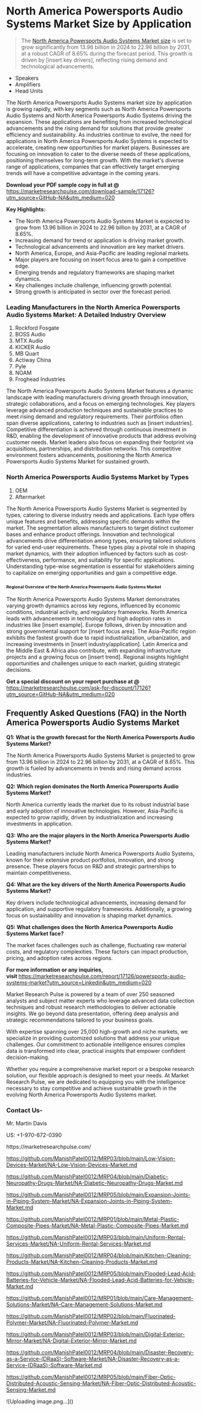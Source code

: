 <h1>North America Powersports Audio Systems Market&nbsp;Size by Application</h1><blockquote><p>The <a href="https://marketresearchpulse.com/download-sample/17126?utm_source=GitHub-NA&amp;utm_medium=020">North America Powersports Audio Systems Market size</a> is set to grow significantly from 13.96 billion in 2024 to 22.96 billion by 2031, at a robust CAGR of 8.65% during the forecast period. This growth is driven by [insert key drivers], reflecting rising demand and technological advancements.</p></blockquote><ul><li>Speakers<li> Amplifiers<li> Head Units</li></ul><p>The North America Powersports Audio Systems market size by application is growing rapidly, with key segments such as North America Powersports Audio Systems and North America Powersports Audio Systems driving the expansion. These applications are benefiting from increased technological advancements and the rising demand for solutions that provide greater efficiency and sustainability. As industries continue to evolve, the need for applications in North America Powersports Audio Systems is expected to accelerate, creating new opportunities for market players. Businesses are focusing on innovation to cater to the diverse needs of these applications, positioning themselves for long-term growth. With the market's diverse range of applications, companies that can effectively target emerging trends will have a competitive advantage in the coming years.</p><p><strong>Download your PDF sample copy in full at @ </strong><a href="https://marketresearchpulse.com/download-sample/17126?utm_source=GitHub-NA&amp;utm_medium=020">https://marketresearchpulse.com/download-sample/17126?utm_source=GitHub-NA&amp;utm_medium=020</a></p><p><strong>Key Highlights: </strong></p><ul><li>The North America Powersports Audio Systems Market is expected to grow from 13.96 billion in 2024 to 22.96 billion by 2031, at a CAGR of 8.65%.</li><li>Increasing demand for trend or application is driving market growth.</li><li>Technological advancements and innovation are key market drivers.</li><li>North America, Europe, and Asia-Pacific are leading regional markets.</li><li>Major players are focusing on insert focus area to gain a competitive edge.</li><li>Emerging trends and regulatory frameworks are shaping market dynamics.</li><li>Key challenges include challenge, influencing growth potential.</li><li>Strong growth is anticipated in sector over the forecast period.</li></ul><h3>Leading Manufacturers in the North America Powersports Audio Systems Market: A Detailed Industry Overview</h3><ol><li>Rockford Fosgate</li><li>BOSS Audio</li><li>MTX Audio</li><li>KICKER Audio</li><li>MB Quart</li><li>Actiway China</li><li>Pyle</li><li>NOAM</li><li>Froghead Industries</li></ol><div class="flex max-w-full flex-col flex-grow"><div class="min-h-8 text-message flex w-full flex-col items-end gap-2 whitespace-normal break-words [.text-message+&amp;]:mt-5" dir="auto" data-message-author-role="assistant" data-message-id="fd8432e4-4910-450d-b182-61b7bfb0a01f" data-message-model-slug="gpt-4o"><div class="flex w-full flex-col gap-1 empty:hidden first:pt-[3px]"><div class="markdown prose w-full break-words dark:prose-invert light"><p>The North America Powersports Audio Systems Market features a dynamic landscape with leading manufacturers driving growth through innovation, strategic collaborations, and a focus on emerging technologies. Key players leverage advanced production techniques and sustainable practices to meet rising demand and regulatory requirements. Their portfolios often span diverse applications, catering to industries such as [insert industries]. Competitive differentiation is achieved through continuous investment in R&amp;D, enabling the development of innovative products that address evolving customer needs. Market leaders also focus on expanding their footprint via acquisitions, partnerships, and distribution networks. This competitive environment fosters advancements, positioning the North America Powersports Audio Systems Market for sustained growth.</p></div></div></div></div><h3>North America Powersports Audio Systems Market by Types</h3><ol><li>OEM<li> Aftermarket</li></ol><div class="flex max-w-full flex-col flex-grow"><div class="min-h-8 text-message flex w-full flex-col items-end gap-2 whitespace-normal break-words [.text-message+&amp;]:mt-5" dir="auto" data-message-author-role="assistant" data-message-id="084470be-0bb7-4664-bddf-5156b4f41249" data-message-model-slug="gpt-4o-mini"><div class="flex w-full flex-col gap-1 empty:hidden first:pt-[3px]"><div class="markdown prose w-full break-words dark:prose-invert light"><p>The North America Powersports Audio Systems Market is segmented by types, catering to diverse industry needs and applications. Each type offers unique features and benefits, addressing specific demands within the market. The segmentation allows manufacturers to target distinct customer bases and enhance product offerings. Innovation and technological advancements drive differentiation among types, ensuring tailored solutions for varied end-user requirements. These types play a pivotal role in shaping market dynamics, with their adoption influenced by factors such as cost-effectiveness, performance, and suitability for specific applications. Understanding type-wise segmentation is essential for stakeholders aiming to capitalize on emerging opportunities and gain a competitive edge.</p></div></div></div></div><h3><span style="font-size: 11px;">Regional Overview of the North America Powersports Audio Systems Market</span></h3><div class="flex max-w-full flex-col flex-grow"><div class="min-h-8 text-message flex w-full flex-col items-end gap-2 whitespace-normal break-words [.text-message+&amp;]:mt-5" dir="auto" data-message-author-role="assistant" data-message-id="e9038762-ce64-4e30-91c9-9bd413514231" data-message-model-slug="gpt-4o-mini"><div class="flex w-full flex-col gap-1 empty:hidden first:pt-[3px]"><div class="markdown prose w-full break-words dark:prose-invert light"><p>The North America Powersports Audio Systems Market demonstrates varying growth dynamics across key regions, influenced by economic conditions, industrial activity, and regulatory frameworks. North America leads with advancements in technology and high adoption rates in industries like [insert example]. Europe follows, driven by innovation and strong governmental support for [insert focus area]. The Asia-Pacific region exhibits the fastest growth due to rapid industrialization, urbanization, and increasing investments in [insert industry/application]. Latin America and the Middle East &amp; Africa also contribute, with expanding infrastructure projects and a growing focus on [insert trend]. Regional insights highlight opportunities and challenges unique to each market, guiding strategic decisions.</p></div></div></div></div><p><strong>Get a special discount on your report purchase at @ </strong><a href="https://marketresearchpulse.com/ask-for-discount/17126?utm_source=GitHub-NA&amp;utm_medium=020">https://marketresearchpulse.com/ask-for-discount/17126?utm_source=GitHub-NA&amp;utm_medium=020</a></p><h2>Frequently Asked Questions (FAQ) in the North America Powersports Audio Systems Market</h2><p><strong>Q1: What is the growth forecast for the North America Powersports Audio Systems Market?</strong></p><p>The North America Powersports Audio Systems Market is projected to grow from 13.96 billion in 2024 to 22.96 billion by 2031, at a CAGR of 8.65%. This growth is fueled by advancements in trends and rising demand across industries.</p><p><strong>Q2: Which region dominates the North America Powersports Audio Systems Market?</strong></p><p>North America currently leads the market due to its robust industrial base and early adoption of innovative technologies. However, Asia-Pacific is expected to grow rapidly, driven by industrialization and increasing investments in application.</p><p><strong>Q3: Who are the major players in the North America Powersports Audio Systems Market?</strong></p><p>Leading manufacturers include North America Powersports Audio Systems, known for their extensive product portfolios, innovation, and strong presence. These players focus on R&amp;D and strategic partnerships to maintain competitiveness.</p><p><strong>Q4: What are the key drivers of the North America Powersports Audio Systems Market?</strong></p><p>Key drivers include technological advancements, increasing demand for application, and supportive regulatory frameworks. Additionally, a growing focus on sustainability and innovation is shaping market dynamics.</p><p><strong>Q5: What challenges does the North America Powersports Audio Systems Market face?</strong></p><p>The market faces challenges such as challenge, fluctuating raw material costs, and regulatory complexities. These factors can impact production, pricing, and adoption rates across regions.</p><p><strong>For more information or any inquiries, visit&nbsp;</strong><a href="https://marketresearchpulse.com/report/17126/powersports-audio-systems-market?utm_source=Linkedin&utm_medium=020">https://marketresearchpulse.com/report/17126/powersports-audio-systems-market?utm_source=Linkedin&utm_medium=020</a></p><p>Market Research Pulse is powered by a team of over 250 seasoned analysts and subject matter experts who leverage advanced data collection techniques and robust research methodologies to deliver actionable insights. We go beyond data presentation, offering deep analysis and strategic recommendations tailored to your business goals.</p><p>With expertise spanning over 25,000 high-growth and niche markets, we specialize in providing customized solutions that address your unique challenges. Our commitment to actionable intelligence ensures complex data is transformed into clear, practical insights that empower confident decision-making.</p><p>Whether you require a comprehensive market report or a bespoke research solution, our flexible approach is designed to meet your needs. At Market Research Pulse, we are dedicated to equipping you with the intelligence necessary to stay competitive and achieve sustainable growth in the evolving North America Powersports Audio Systems market.</p><h3><strong>Contact Us-</strong></h3><p>Mr. Martin Davis</p><p>US: +1-970-672-0390</p><p>https://marketresearchpulse.com/</p><p><a href="https://github.com/ManishPatel0012/MRP03/blob/main/Low-Vision-Devices-Market/NA-Low-Vision-Devices-Market.md">https://github.com/ManishPatel0012/MRP03/blob/main/Low-Vision-Devices-Market/NA-Low-Vision-Devices-Market.md</a></p><p><a href="https://github.com/ManishPatel0012/MRP04/blob/main/Diabetic-Neuropathy-Drugs-Market/NA-Diabetic-Neuropathy-Drugs-Market.md">https://github.com/ManishPatel0012/MRP04/blob/main/Diabetic-Neuropathy-Drugs-Market/NA-Diabetic-Neuropathy-Drugs-Market.md</a></p><p><a href="https://github.com/ManishPatel0012/MRP05/blob/main/Expansion-Joints-in-Piping-System-Market/NA-Expansion-Joints-in-Piping-System-Market.md">https://github.com/ManishPatel0012/MRP05/blob/main/Expansion-Joints-in-Piping-System-Market/NA-Expansion-Joints-in-Piping-System-Market.md</a></p><p><a href="https://github.com/ManishPatel0012/MRP01/blob/main/Metal-Plastic-Composite-Pipes-Market/NA-Metal-Plastic-Composite-Pipes-Market.md">https://github.com/ManishPatel0012/MRP01/blob/main/Metal-Plastic-Composite-Pipes-Market/NA-Metal-Plastic-Composite-Pipes-Market.md</a></p><p><a href="https://github.com/ManishPatel0012/MRP03/blob/main/Uniform-Rental-Services-Market/NA-Uniform-Rental-Services-Market.md">https://github.com/ManishPatel0012/MRP03/blob/main/Uniform-Rental-Services-Market/NA-Uniform-Rental-Services-Market.md</a></p><p><a href="https://github.com/ManishPatel0012/MRP04/blob/main/Kitchen-Cleaning-Products-Market/NA-Kitchen-Cleaning-Products-Market.md">https://github.com/ManishPatel0012/MRP04/blob/main/Kitchen-Cleaning-Products-Market/NA-Kitchen-Cleaning-Products-Market.md</a></p><p><a href="https://github.com/ManishPatel0012/MRP05/blob/main/Flooded-Lead-Acid-Batteries-for-Vehicle-Market/NA-Flooded-Lead-Acid-Batteries-for-Vehicle-Market.md">https://github.com/ManishPatel0012/MRP05/blob/main/Flooded-Lead-Acid-Batteries-for-Vehicle-Market/NA-Flooded-Lead-Acid-Batteries-for-Vehicle-Market.md</a></p><p><a href="https://github.com/ManishPatel0012/MRP01/blob/main/Care-Management-Solutions-Market/NA-Care-Management-Solutions-Market.md">https://github.com/ManishPatel0012/MRP01/blob/main/Care-Management-Solutions-Market/NA-Care-Management-Solutions-Market.md</a></p><p><a href="https://github.com/ManishPatel0012/MRP02/blob/main/Fluorinated-Polymer-Market/NA-Fluorinated-Polymer-Market.md">https://github.com/ManishPatel0012/MRP02/blob/main/Fluorinated-Polymer-Market/NA-Fluorinated-Polymer-Market.md</a></p><p><a href="https://github.com/ManishPatel0012/MRP03/blob/main/Digital-Exterior-Mirror-Market/NA-Digital-Exterior-Mirror-Market.md">https://github.com/ManishPatel0012/MRP03/blob/main/Digital-Exterior-Mirror-Market/NA-Digital-Exterior-Mirror-Market.md</a></p><p><a href="https://github.com/ManishPatel0012/MRP04/blob/main/Disaster-Recovery-as-a-Service-(DRaaS)-Software-Market/NA-Disaster-Recovery-as-a-Service-(DRaaS)-Software-Market.md">https://github.com/ManishPatel0012/MRP04/blob/main/Disaster-Recovery-as-a-Service-(DRaaS)-Software-Market/NA-Disaster-Recovery-as-a-Service-(DRaaS)-Software-Market.md</a></p><p><a href="https://github.com/ManishPatel0012/MRP05/blob/main/Fiber-Optic-Distributed-Acoustic-Sensing-Market/NA-Fiber-Optic-Distributed-Acoustic-Sensing-Market.md">https://github.com/ManishPatel0012/MRP05/blob/main/Fiber-Optic-Distributed-Acoustic-Sensing-Market/NA-Fiber-Optic-Distributed-Acoustic-Sensing-Market.md</a></p>
![Uploading image.png…]()

